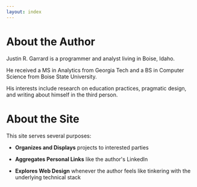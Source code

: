 ```yaml
---
layout: index
---
```


# About the Author

Justin R. Garrard is a programmer and analyst living in Boise, Idaho.

He received a MS in Analytics from Georgia Tech and a BS in Computer Science from Boise State University.

His interests include research on education practices, pragmatic design, and writing about himself in the third person.

# About the Site

This site serves several purposes:

* **Organizes and Displays** projects to interested parties

* **Aggregates Personal Links** like the author's LinkedIn

* **Explores Web Design** whenever the author feels like tinkering with the underlying technical stack



